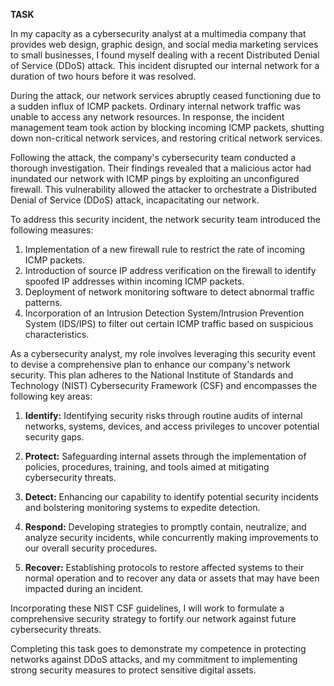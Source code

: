 **TASK**


In my capacity as a cybersecurity analyst at a multimedia company that provides web design, graphic design, and social media marketing services to small businesses, I found myself dealing with a recent Distributed Denial of Service (DDoS) attack. This incident disrupted our internal network for a duration of two hours before it was resolved.

During the attack, our network services abruptly ceased functioning due to a sudden influx of ICMP packets. Ordinary internal network traffic was unable to access any network resources. In response, the incident management team took action by blocking incoming ICMP packets, shutting down non-critical network services, and restoring critical network services.

Following the attack, the company's cybersecurity team conducted a thorough investigation. Their findings revealed that a malicious actor had inundated our network with ICMP pings by exploiting an unconfigured firewall. This vulnerability allowed the attacker to orchestrate a Distributed Denial of Service (DDoS) attack, incapacitating our network.

To address this security incident, the network security team introduced the following measures:

1. Implementation of a new firewall rule to restrict the rate of incoming ICMP packets.
2. Introduction of source IP address verification on the firewall to identify spoofed IP addresses within incoming ICMP packets.
3. Deployment of network monitoring software to detect abnormal traffic patterns.
4. Incorporation of an Intrusion Detection System/Intrusion Prevention System (IDS/IPS) to filter out certain ICMP traffic based on suspicious characteristics.

As a cybersecurity analyst, my role involves leveraging this security event to devise a comprehensive plan to enhance our company's network security. This plan adheres to the National Institute of Standards and Technology (NIST) Cybersecurity Framework (CSF) and encompasses the following key areas:

1. **Identify:** Identifying security risks through routine audits of internal networks, systems, devices, and access privileges to uncover potential security gaps.

2. **Protect:** Safeguarding internal assets through the implementation of policies, procedures, training, and tools aimed at mitigating cybersecurity threats.

3. **Detect:** Enhancing our capability to identify potential security incidents and bolstering monitoring systems to expedite detection.

4. **Respond:** Developing strategies to promptly contain, neutralize, and analyze security incidents, while concurrently making improvements to our overall security procedures.

5. **Recover:** Establishing protocols to restore affected systems to their normal operation and to recover any data or assets that may have been impacted during an incident.

Incorporating these NIST CSF guidelines, I will work to formulate a comprehensive security strategy to fortify our network against future cybersecurity threats.

Completing this task goes to demonstrate my competence in protecting networks against DDoS attacks, and my commitment to implementing strong security measures to protect sensitive digital assets.
